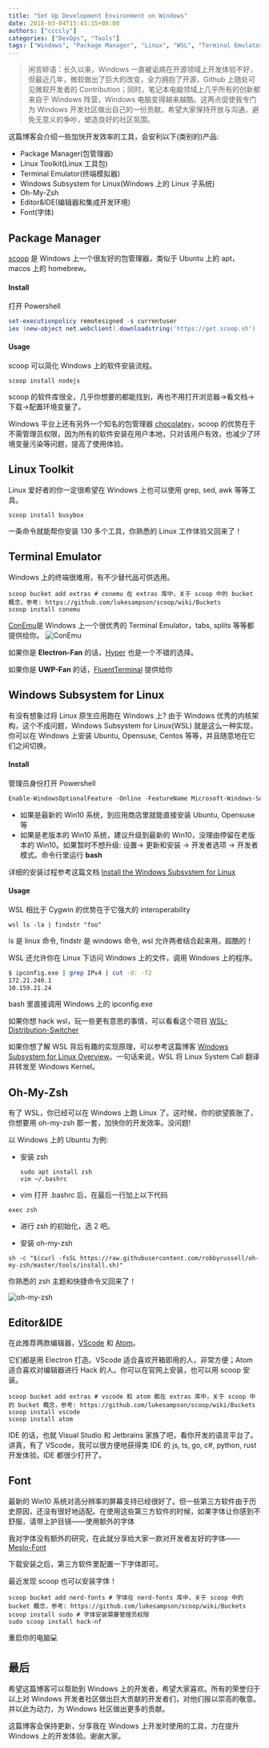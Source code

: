 ```yaml
---
title: "Set Up Development Environment on Windows"
date: 2018-03-04T15:43:15+08:00
authors: ["ccccly"]
categories: ["DevOps", "Tools"]
tags: ["Windows", "Package Manager", "Linux", "WSL", "Terminal Emulator", "Editor", "Font"]
---
```


> 闲言碎语：长久以来，Windows 一直被诟病在开源领域上开发体验不好，但最近几年，微软做出了巨大的改变，全力拥抱了开源，Github 上随处可见微软开发者的 Contribution；同时，笔记本电脑领域上几乎所有的创新都来自于 Windows 阵营，Windows 电脑变得越来越酷。这两点促使我专门为 Windows 开发社区做出自己的一份贡献。希望大家保持开放与沟通，避免无意义的争吵，塑造良好的社区氛围。

这篇博客会介绍一些加快开发效率的工具，会安利以下(类别的)产品:

* Package Manager(包管理器)
* Linux Toolkit(Linux 工具包)
* Terminal Emulator(终端模拟器)
* Windows Subsystem for Linux(Windows 上的 Linux 子系统)
* Oh-My-Zsh
* Editor&IDE(编辑器和集成开发环境)
* Font(字体)

## Package Manager
[scoop](https://github.com/lukesampson/scoop) 是 Windows 上一个很友好的包管理器，类似于 Ubuntu 上的 apt，macos 上的 homebrew。

#### Install
打开 Powershell
```Powershell
set-executionpolicy remotesigned -s currentuser
iex (new-object net.webclient).downloadstring('https://get.scoop.sh')
```
#### Usage
scoop 可以简化 Windows 上的软件安装流程。
```shell
scoop install nodejs
```
scoop 的软件库很全，几乎你想要的都能找到，再也不用打开浏览器->看文档->下载->配置环境变量了。

Windows 平台上还有另外一个知名的包管理器 [chocolatey](https://chocolatey.org/)，scoop 的优势在于不需管理员权限，因为所有的软件安装在用户本地，只对该用户有效，也减少了环境变量污染等问题，提高了使用体验。
## Linux Toolkit
Linux 爱好者的你一定很希望在 Windows 上也可以使用 grep, sed, awk 等等工具。
```shell
scoop install busybox
```
一条命令就能帮你安装 130 多个工具，你熟悉的 Linux 工作体验又回来了！
## Terminal Emulator
Windows 上的终端很难用，有不少替代品可供选用。
```shell
scoop bucket add extras # conemu 在 extras 库中，关于 scoop 中的 bucket 概念，参考: https://github.com/lukesampson/scoop/wiki/Buckets
scoop install conemu
```
[ConEmu](https://github.com/Maximus5/ConEmu)是 Windows 上一个很优秀的 Terminal Emulator，tabs, splits 等等都提供给你。
![ConEmu](/images/set-up-development-environment-on-windows/ConEmu.png)

如果你是 **Electron-Fan** 的话，[Hyper](https://github.com/zeit/hyper) 也是一个不错的选择。

如果你是 **UWP-Fan** 的话，[FluentTerminal](https://github.com/felixse/FluentTerminal) 提供给你
## Windows Subsystem for Linux
有没有想象过将 Linux 原生应用跑在 Windows 上? 由于 Windows 优秀的内核架构，这个不成问题，Windows Subsystem for Linux(WSL) 就是这么一种实现，你可以在 Windows 上安装 Ubuntu, Opensuse, Centos 等等，并且随意地在它们之间切换。

#### Install
管理员身份打开 Powershell
```Powershell
Enable-WindowsOptionalFeature -Online -FeatureName Microsoft-Windows-Subsystem-Linux
```

* 如果是最新的 Win10 系统，到应用商店里就能直接安装 Ubuntu, Opensuse 等
* 如果是老版本的 Win10 系统，建议升级到最新的 Win10，没理由停留在老版本的 Win10。如果暂时不想升级:
设置-> 更新和安装 -> 开发者选项 -> 开发者模式。命令行里运行 **bash**

详细的安装过程参考这篇文档 [Install the Windows Subsystem for Linux](https://docs.microsoft.com/zh-cn/windows/wsl/install-win10)


#### Usage

WSL 相比于 Cygwin 的优势在于它强大的 interoperability

> 
```shell
wsl ls -la | findstr "foo"
```
ls 是 linux 命令, findstr 是 windows 命令, wsl 允许两者结合起来用，超酷的！

> 
WSL 还允许你在 Linux 下访问 Windows 上的文件，调用 Windows 上的程序。
```bash
$ ipconfig.exe | grep IPv4 | cut -d: -f2
172.21.240.1
10.159.21.24
```
bash 里直接调用 Windows 上的 ipconfig.exe

如果你想 hack wsl，玩一些更有意思的事情，可以看看这个项目 [WSL-Distribution-Switcher](https://github.com/RoliSoft/WSL-Distribution-Switcher)

如果你想了解 WSL 背后有趣的实现原理，可以参考这篇博客 [Windows Subsystem for Linux Overview](https://blogs.msdn.microsoft.com/wsl/2016/04/22/windows-subsystem-for-linux-overview/)。一句话来说，WSL 将 Linux System Call 翻译并转发至 Windows Kernel。

## Oh-My-Zsh
有了 WSL，你已经可以在 Windows 上跑 Linux 了。这时候，你的欲望膨胀了，你想要用 oh-my-zsh 那一套，加快你的开发效率。没问题!

以 Windows 上的 Ubuntu 为例:

* 安装 zsh

  ```shell
  sudo apt install zsh
  vim ~/.bashrc
  ```
* vim 打开 .bashrc 后，在最后一行加上以下代码

```shell
exec zsh
```

* 进行 zsh 的初始化，选 2 吧。

* 安装 oh-my-zsh

```shell
sh -c "$(curl -fsSL https://raw.githubusercontent.com/robbyrussell/oh-my-zsh/master/tools/install.sh)"
```

你熟悉的 zsh 主题和快捷命令又回来了！

![oh-my-zsh](/images/set-up-development-environment-on-windows/oh-my-zsh.png)
## Editor&IDE
在此推荐两款编辑器，[VScode](https://code.visualstudio.com/) 和 [Atom](https://atom.io/)。

它们都是用 Electron 打造。VScode 适合喜欢开箱即用的人，非常方便；Atom 适合喜欢对编辑器进行 Hack 的人。你可以在官网上安装，也可以用 scoop 安装。
```shell
scoop bucket add extras # vscode 和 atom 都在 extras 库中，关于 scoop 中的 bucket 概念，参考: https://github.com/lukesampson/scoop/wiki/Buckets
scoop install vscode
scoop install atom
```

IDE 的话，也就 Visual Studio 和 Jetbrains 家族了吧，看你开发的语言平台了。讲真，有了 VScode，我可以很方便地获得类 IDE 的 js, ts, go, c#, python, rust 开发体验。IDE 都很少打开了。
## Font
最新的 Win10 系统对高分辨率的屏幕支持已经很好了。但一些第三方软件由于历史原因，还没有很好地适配。在使用这些第三方软件的时候，如果字体让你感到不舒服，请带上护目镜——使用额外的字体

我对字体没有额外的研究，在此就分享给大家一款对开发者友好的字体——[Meslo-Font](https://github.com/andreberg/Meslo-Font)

下载安装之后，第三方软件里配置一下字体即可。

最近发现 scoop 也可以安装字体！

```shell
scoop bucket add nerd-fonts # 字体在 nerd-fonts 库中，关于 scoop 中的 bucket 概念，参考: https://github.com/lukesampson/scoop/wiki/Buckets
scoop install sudo # 字体安装需要管理员权限
sudo scoop install hack-nf
```

重启你的电脑💻

## 最后
希望这篇博客可以帮助到 Windows 上的开发者，希望大家喜欢。所有的荣誉归于以上对 Windows 开发者社区做出巨大贡献的开发者们，对他们报以崇高的敬意。并以此为动力，为 Windows 社区做出更多的贡献。

这篇博客会保持更新，分享我在 Windows 上开发时使用的工具，力在提升 Windows 上的开发体验。谢谢大家。